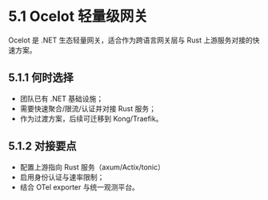 # 5.1 Ocelot 轻量级网关

Ocelot 是 .NET 生态轻量网关，适合作为跨语言网关层与 Rust 上游服务对接的快速方案。

## 5.1.1 何时选择

- 团队已有 .NET 基础设施；
- 需要快速聚合/限流/认证并对接 Rust 服务；
- 作为过渡方案，后续可迁移到 Kong/Traefik。

## 5.1.2 对接要点

- 配置上游指向 Rust 服务（axum/Actix/tonic）
- 启用身份认证与速率限制；
- 结合 OTel exporter 与统一观测平台。
